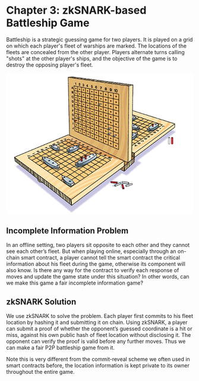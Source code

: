 # Chapter 3: zkSNARK-based Battleship Game


Battleship is a strategic guessing game for two players. It is played on a grid on which each player's fleet of warships are marked. The locations of the fleets are concealed from the other player. Players alternate turns calling "shots" at the other player's ships, and the objective of the game is to destroy the opposing player's fleet.

<img src="https://github.com/sCrypt-Inc/image-hosting/blob/master/learn-scrypt-courses/course-02/02.png?raw=true" width="600">


## Incomplete Information Problem

In an offline setting, two players sit opposite to each other and they cannot see each other’s fleet. But when playing online, especially through an on-chain smart contract, a player cannot tell the smart contract the critical information about his fleet during the game, otherwise its component will also know.  Is there any way for the contract to verify each response of moves and update the game state under this situation? In other words, can we make this game a fair incomplete information game?

## zkSNARK Solution

We use zkSNARK to solve the problem. Each player first commits to his fleet location by hashing it and submitting it on chain. Using zkSNARK, a player can submit a proof of whether the opponent’s guessed coordinate is a hit or miss, against his own public hash of fleet location without disclosing it. The opponent can verify the proof is valid before any further moves. Thus we can make a fair P2P battleship game from it.

Note this is very different from the commit-reveal scheme we often used in smart contracts before, the location information is kept private to its owner throughout the entire game.
